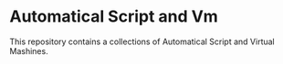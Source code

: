 # Automatical Script and Vm

This repository contains a collections of Automatical Script and Virtual Mashines. 

#
